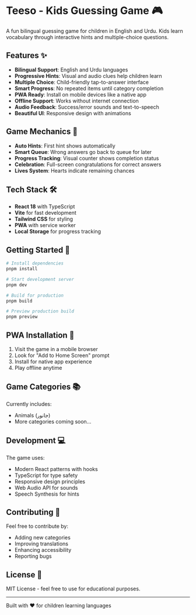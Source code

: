 # Teeso - Kids Guessing Game 🎮

A fun bilingual guessing game for children in English and Urdu. Kids learn vocabulary through interactive hints and multiple-choice questions.

## Features ✨

- **Bilingual Support**: English and Urdu languages
- **Progressive Hints**: Visual and audio clues help children learn
- **Multiple Choice**: Child-friendly tap-to-answer interface
- **Smart Progress**: No repeated items until category completion
- **PWA Ready**: Install on mobile devices like a native app
- **Offline Support**: Works without internet connection
- **Audio Feedback**: Success/error sounds and text-to-speech
- **Beautiful UI**: Responsive design with animations

## Game Mechanics 🎯

- **Auto Hints**: First hint shows automatically
- **Smart Queue**: Wrong answers go back to queue for later
- **Progress Tracking**: Visual counter shows completion status
- **Celebration**: Full-screen congratulations for correct answers
- **Lives System**: Hearts indicate remaining chances

## Tech Stack 🛠️

- **React 18** with TypeScript
- **Vite** for fast development
- **Tailwind CSS** for styling
- **PWA** with service worker
- **Local Storage** for progress tracking

## Getting Started 🚀

```bash
# Install dependencies
pnpm install

# Start development server
pnpm dev

# Build for production
pnpm build

# Preview production build
pnpm preview
```

## PWA Installation 📱

1. Visit the game in a mobile browser
2. Look for "Add to Home Screen" prompt
3. Install for native app experience
4. Play offline anytime

## Game Categories 📚

Currently includes:

- Animals (جانور)
- More categories coming soon...

## Development 💻

The game uses:

- Modern React patterns with hooks
- TypeScript for type safety
- Responsive design principles
- Web Audio API for sounds
- Speech Synthesis for hints

## Contributing 🤝

Feel free to contribute by:

- Adding new categories
- Improving translations
- Enhancing accessibility
- Reporting bugs

## License 📄

MIT License - feel free to use for educational purposes.

---

Built with ❤️ for children learning languages
